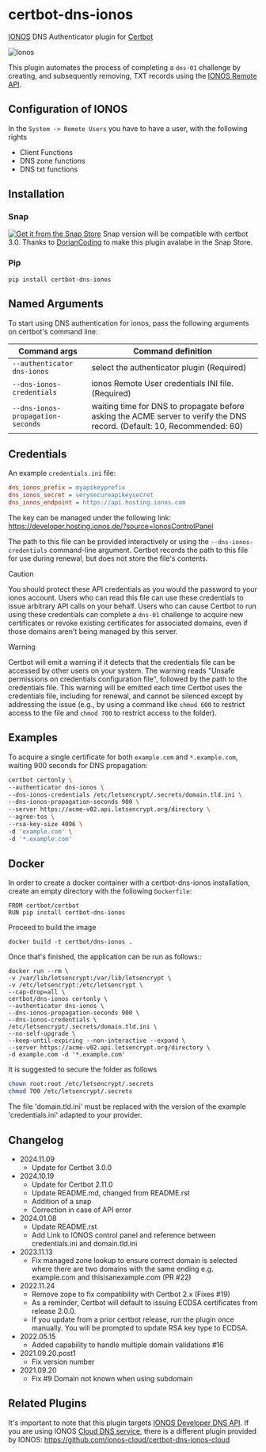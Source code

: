 # certbot-dns-ionos

[IONOS](https://www.ionos.de/) DNS Authenticator plugin for [Certbot](https://certbot.eff.org/)

![Ionos](https://www.ionos.co.uk/newsroom/wp-content/uploads/sites/7/2021/12/LOGO_IONOS_Blue_RGB-1.png)

This plugin automates the process of completing a ``dns-01`` challenge by
creating, and subsequently removing, TXT records using the [IONOS Remote API](https://developer.hosting.ionos.com/docs/dns).

## Configuration of IONOS

In the `System -> Remote Users` you have to have a user, with the following rights

- Client Functions
- DNS zone functions
- DNS txt functions

## Installation

### Snap

[![Get it from the Snap Store](https://snapcraft.io/static/images/badges/en/snap-store-black.svg)](https://snapcraft.io/certbot-dns-ionos)
Snap version will be compatible with certbot 3.0. Thanks to [DorianCoding](https://github.com/DorianCoding) to make this plugin avalabe in the Snap Store.

### Pip

`pip install certbot-dns-ionos`

## Named Arguments

To start using DNS authentication for ionos, pass the following arguments on certbot's command line:

| Command args | Command definition |
| --- | --- |
|``--authenticator dns-ionos`` | select the authenticator plugin (Required) |
|``--dns-ionos-credentials`` |ionos Remote User credentials INI file. (Required) |
|``--dns-ionos-propagation-seconds``|waiting time for DNS to propagate before asking the ACME server to verify the DNS record. (Default: 10, Recommended: 60) |

## Credentials

An example ``credentials.ini`` file:

```ini
dns_ionos_prefix = myapikeyprefix
dns_ionos_secret = verysecureapikeysecret
dns_ionos_endpoint = https://api.hosting.ionos.com
```

The key can be managed under the following link:  <https://developer.hosting.ionos.de/?source=IonosControlPanel>

The path to this file can be provided interactively or using the
`--dns-ionos-credentials` command-line argument. Certbot
records the path to this file for use during renewal, but does not store the file's contents.

> [!CAUTION]
> You should protect these API credentials as you would the
password to your ionos account. Users who can read this file can use these credentials to issue arbitrary API calls
on your behalf. Users who can cause Certbot to run using these credentials can complete a ``dns-01`` challenge
to acquire new certificates or revoke existing certificates for associated domains, even if those domains aren't
being managed by this server.

> [!WARNING]
> Certbot will emit a warning if it detects that the credentials file can be accessed by other users on your system.
The warning reads "Unsafe permissions on credentials configuration file", followed by the path to the
credentials file. This warning will be emitted each time Certbot uses the credentials file, including for renewal,
and cannot be silenced except by addressing the issue (e.g., by using a command like ``chmod 600`` to 
restrict access to the file and ``chmod 700`` to restrict access to the folder).

## Examples

To acquire a single certificate for both ``example.com`` and
``*.example.com``, waiting 900 seconds for DNS propagation:

```bash
certbot certonly \
--authenticator dns-ionos \
--dns-ionos-credentials /etc/letsencrypt/.secrets/domain.tld.ini \
--dns-ionos-propagation-seconds 900 \
--server https://acme-v02.api.letsencrypt.org/directory \
--agree-tos \
--rsa-key-size 4096 \
-d 'example.com' \
-d '*.example.com'
```

## Docker

In order to create a docker container with a certbot-dns-ionos installation,
create an empty directory with the following ``Dockerfile``:

```docker
FROM certbot/certbot
RUN pip install certbot-dns-ionos
```

Proceed to build the image

```docker
docker build -t certbot/dns-ionos .
```

Once that's finished, the application can be run as follows::

```docker
docker run --rm \
-v /var/lib/letsencrypt:/var/lib/letsencrypt \
-v /etc/letsencrypt:/etc/letsencrypt \
--cap-drop=all \
certbot/dns-ionos certonly \
--authenticator dns-ionos \
--dns-ionos-propagation-seconds 900 \
--dns-ionos-credentials \
/etc/letsencrypt/.secrets/domain.tld.ini \
--no-self-upgrade \
--keep-until-expiring --non-interactive --expand \
--server https://acme-v02.api.letsencrypt.org/directory \
-d example.com -d '*.example.com'
```

It is suggested to secure the folder as follows

```bash
chown root:root /etc/letsencrypt/.secrets
chmod 700 /etc/letsencrypt/.secrets
```

The file 'domain.tld.ini' must be replaced with the version of the example 'credentials.ini' adapted to your provider.

## Changelog

- 2024.11.09
  - Update for Certbot 3.0.0
- 2024.10.19
  - Update for Certbot 2.11.0
  - Update README.md, changed from README.rst
  - Addition of a snap
  - Correction in case of API error
- 2024.01.08
  - Update README.rst
  - Add Link to IONOS control panel and reference between credentials.ini and domain.tld.ini
- 2023.11.13
  - Fix managed zone lookup to ensure correct domain is selected where there are two domains with the same ending e.g. example.com and thisisanexample.com (PR #22)
- 2022.11.24
  - Remove zope to fix compatibility with Certbot 2.x (Fixes #19)
  - As a reminder, Certbot will default to issuing ECDSA certificates from release 2.0.0.
  - If you update from a prior certbot release, run the plugin once manually. You will be prompted to update RSA key type to ECDSA.
- 2022.05.15
  - Added capability to handle multiple domain validations #16
- 2021.09.20.post1
  - Fix version number
- 2021.09.20
  - Fix #9 Domain not known when using subdomain

## Related Plugins

It's important to note that this plugin targets [IONOS Developer DNS API](https://developer.hosting.ionos.com/docs/dns>).
If you are using IONOS [Cloud DNS service](https://cloud.ionos.com/network/cloud-dns>),
there is a different plugin provided by IONOS: <https://github.com/ionos-cloud/certbot-dns-ionos-cloud>